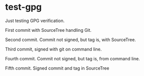 # test-gpg
Just testing GPG verification.

First commit with SourceTree handling Git.

Second commit. Commit not signed, but tag is, with SourceTree.

Third commit, signed with git on command line.

Fourth commit. Commit not signed, but tag is, from command line.

Fifth commit. Signed commit and tag in SourceTree
